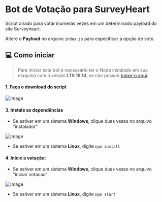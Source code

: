# Bot de Votação para SurveyHeart

Script criado para votar inumeras vezes em um determinado payload do site Surveyheart.

Altere o **Payload** no arquivo `index.js` para especificar a opção de voto.

## 💻 Como iniciar

> Para iniciar este bot é necessário ter o Node instalado em sua maquina com a versão **LTS 16.14**, se não possuir [baixe-o aqui](https://nodejs.org/en/download/).

#### 1. Faça o download do script

![image](https://user-images.githubusercontent.com/79621661/164949647-7c9711d8-859f-4e23-8fd3-463f8adf7c06.png)

#### 3. Instale as dependências
  - Se estiver em um sistema **Windows**, clique duas vezes no arquivo "instalador"

![image](https://user-images.githubusercontent.com/79621661/164949686-76eeacfc-1ea2-46f8-a03a-5318e26d13ef.png)

  - Se estiver em um sistema **Linux**, digite `npm install`

#### 4. Inicie a votação:
 - Se estiver em um sistema **Windows**, clique duas vezes no arquivo "iniciar votacao"
 
 ![image](https://user-images.githubusercontent.com/79621661/164949711-fc077f0e-9f7c-4e6f-9a4d-ecf9a74d7c3f.png)
 
   - Se estiver em um sistema **Linux**, digite `npm start`

